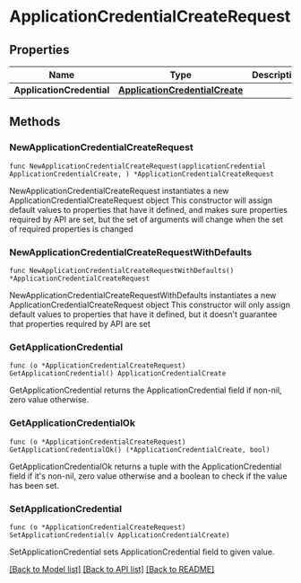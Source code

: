 # ApplicationCredentialCreateRequest

## Properties

Name | Type | Description | Notes
------------ | ------------- | ------------- | -------------
**ApplicationCredential** | [**ApplicationCredentialCreate**](ApplicationCredentialCreate.md) |  | 

## Methods

### NewApplicationCredentialCreateRequest

`func NewApplicationCredentialCreateRequest(applicationCredential ApplicationCredentialCreate, ) *ApplicationCredentialCreateRequest`

NewApplicationCredentialCreateRequest instantiates a new ApplicationCredentialCreateRequest object
This constructor will assign default values to properties that have it defined,
and makes sure properties required by API are set, but the set of arguments
will change when the set of required properties is changed

### NewApplicationCredentialCreateRequestWithDefaults

`func NewApplicationCredentialCreateRequestWithDefaults() *ApplicationCredentialCreateRequest`

NewApplicationCredentialCreateRequestWithDefaults instantiates a new ApplicationCredentialCreateRequest object
This constructor will only assign default values to properties that have it defined,
but it doesn't guarantee that properties required by API are set

### GetApplicationCredential

`func (o *ApplicationCredentialCreateRequest) GetApplicationCredential() ApplicationCredentialCreate`

GetApplicationCredential returns the ApplicationCredential field if non-nil, zero value otherwise.

### GetApplicationCredentialOk

`func (o *ApplicationCredentialCreateRequest) GetApplicationCredentialOk() (*ApplicationCredentialCreate, bool)`

GetApplicationCredentialOk returns a tuple with the ApplicationCredential field if it's non-nil, zero value otherwise
and a boolean to check if the value has been set.

### SetApplicationCredential

`func (o *ApplicationCredentialCreateRequest) SetApplicationCredential(v ApplicationCredentialCreate)`

SetApplicationCredential sets ApplicationCredential field to given value.



[[Back to Model list]](../README.md#documentation-for-models) [[Back to API list]](../README.md#documentation-for-api-endpoints) [[Back to README]](../README.md)


